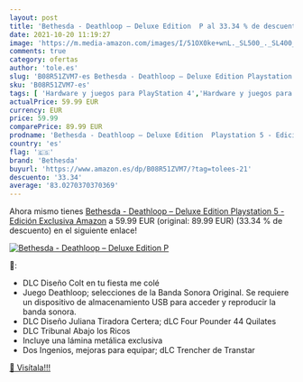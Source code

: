 ```yaml
---
layout: post
title: 'Bethesda - Deathloop – Deluxe Edition  P al 33.34 % de descuento'
date: 2021-10-20 11:19:27
image: 'https://m.media-amazon.com/images/I/51OX0ke+wnL._SL500_._SL400_.jpg'
comments: true
category: ofertas
author: 'tole.es'
slug: 'B08R51ZVM7-es Bethesda - Deathloop – Deluxe Edition Playstation 5 -...'
sku: 'B08R51ZVM7-es'
tags: [ 'Hardware y juegos para PlayStation 4','Hardware y juegos para PlayStation 5','Juegos para PlayStation 4','Juegos para PlayStation 5','Videojuegos','bethesda','playstation', ]
actualPrice: 59.99 EUR
currency: EUR
price: 59.99
comparePrice: 89.99 EUR
prodname: 'Bethesda - Deathloop – Deluxe Edition  Playstation 5 - Edición Exclusiva Amazon'
country: 'es'
flag: '🇪🇸'
brand: 'Bethesda'
buyurl: 'https://www.amazon.es/dp/B08R51ZVM7/?tag=tolees-21'
descuento: '33.34'
average: '83.0270370370369'
---
```


Ahora mismo tienes [Bethesda - Deathloop – Deluxe Edition  Playstation 5 - Edición Exclusiva Amazon](https://www.amazon.es/dp/B08R51ZVM7/?tag=tolees-21) a 59.99 EUR (original: 89.99 EUR) (33.34 %  de descuento) en el siguiente enlace!

[![Bethesda - Deathloop – Deluxe Edition  P](https://m.media-amazon.com/images/I/51OX0ke+wnL._SL500_._SL400_.jpg)](https://www.amazon.es/dp/B08R51ZVM7/?tag=tolees-21)

🔎:

- DLC Diseño Colt en tu fiesta me colé
- Juego Deathloop; selecciones de la Banda Sonora Original. Se requiere un dispositivo de almacenamiento USB para acceder y reproducir la banda sonora.
- DLC Diseño Juliana Tiradora Certera; dLC Four Pounder 44 Quilates
- DLC Tribunal Abajo los Ricos
- Incluye una lámina metálica exclusiva
- Dos Ingenios, mejoras para equipar; dLC Trencher de Transtar

[🛒 Visítala!!!](https://www.amazon.es/dp/B08R51ZVM7/?tag=tolees-21)
